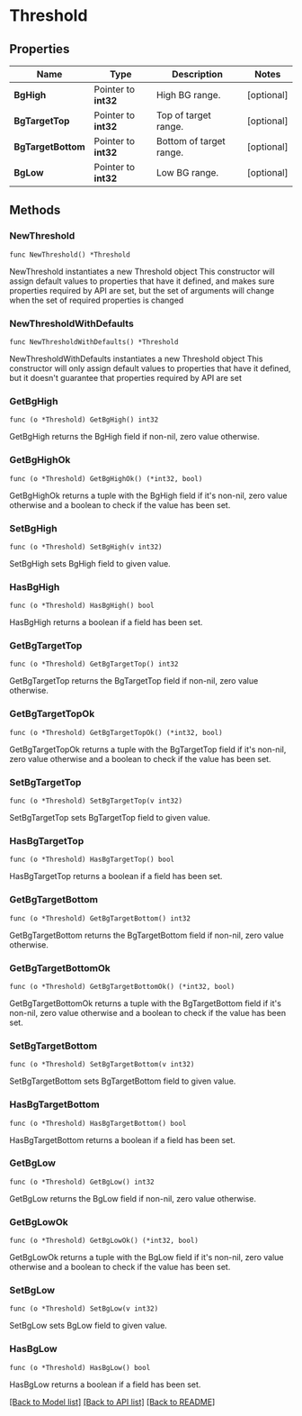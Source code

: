 # Threshold

## Properties

Name | Type | Description | Notes
------------ | ------------- | ------------- | -------------
**BgHigh** | Pointer to **int32** | High BG range. | [optional] 
**BgTargetTop** | Pointer to **int32** | Top of target range. | [optional] 
**BgTargetBottom** | Pointer to **int32** | Bottom of target range. | [optional] 
**BgLow** | Pointer to **int32** | Low BG range. | [optional] 

## Methods

### NewThreshold

`func NewThreshold() *Threshold`

NewThreshold instantiates a new Threshold object
This constructor will assign default values to properties that have it defined,
and makes sure properties required by API are set, but the set of arguments
will change when the set of required properties is changed

### NewThresholdWithDefaults

`func NewThresholdWithDefaults() *Threshold`

NewThresholdWithDefaults instantiates a new Threshold object
This constructor will only assign default values to properties that have it defined,
but it doesn't guarantee that properties required by API are set

### GetBgHigh

`func (o *Threshold) GetBgHigh() int32`

GetBgHigh returns the BgHigh field if non-nil, zero value otherwise.

### GetBgHighOk

`func (o *Threshold) GetBgHighOk() (*int32, bool)`

GetBgHighOk returns a tuple with the BgHigh field if it's non-nil, zero value otherwise
and a boolean to check if the value has been set.

### SetBgHigh

`func (o *Threshold) SetBgHigh(v int32)`

SetBgHigh sets BgHigh field to given value.

### HasBgHigh

`func (o *Threshold) HasBgHigh() bool`

HasBgHigh returns a boolean if a field has been set.

### GetBgTargetTop

`func (o *Threshold) GetBgTargetTop() int32`

GetBgTargetTop returns the BgTargetTop field if non-nil, zero value otherwise.

### GetBgTargetTopOk

`func (o *Threshold) GetBgTargetTopOk() (*int32, bool)`

GetBgTargetTopOk returns a tuple with the BgTargetTop field if it's non-nil, zero value otherwise
and a boolean to check if the value has been set.

### SetBgTargetTop

`func (o *Threshold) SetBgTargetTop(v int32)`

SetBgTargetTop sets BgTargetTop field to given value.

### HasBgTargetTop

`func (o *Threshold) HasBgTargetTop() bool`

HasBgTargetTop returns a boolean if a field has been set.

### GetBgTargetBottom

`func (o *Threshold) GetBgTargetBottom() int32`

GetBgTargetBottom returns the BgTargetBottom field if non-nil, zero value otherwise.

### GetBgTargetBottomOk

`func (o *Threshold) GetBgTargetBottomOk() (*int32, bool)`

GetBgTargetBottomOk returns a tuple with the BgTargetBottom field if it's non-nil, zero value otherwise
and a boolean to check if the value has been set.

### SetBgTargetBottom

`func (o *Threshold) SetBgTargetBottom(v int32)`

SetBgTargetBottom sets BgTargetBottom field to given value.

### HasBgTargetBottom

`func (o *Threshold) HasBgTargetBottom() bool`

HasBgTargetBottom returns a boolean if a field has been set.

### GetBgLow

`func (o *Threshold) GetBgLow() int32`

GetBgLow returns the BgLow field if non-nil, zero value otherwise.

### GetBgLowOk

`func (o *Threshold) GetBgLowOk() (*int32, bool)`

GetBgLowOk returns a tuple with the BgLow field if it's non-nil, zero value otherwise
and a boolean to check if the value has been set.

### SetBgLow

`func (o *Threshold) SetBgLow(v int32)`

SetBgLow sets BgLow field to given value.

### HasBgLow

`func (o *Threshold) HasBgLow() bool`

HasBgLow returns a boolean if a field has been set.


[[Back to Model list]](../README.md#documentation-for-models) [[Back to API list]](../README.md#documentation-for-api-endpoints) [[Back to README]](../README.md)


